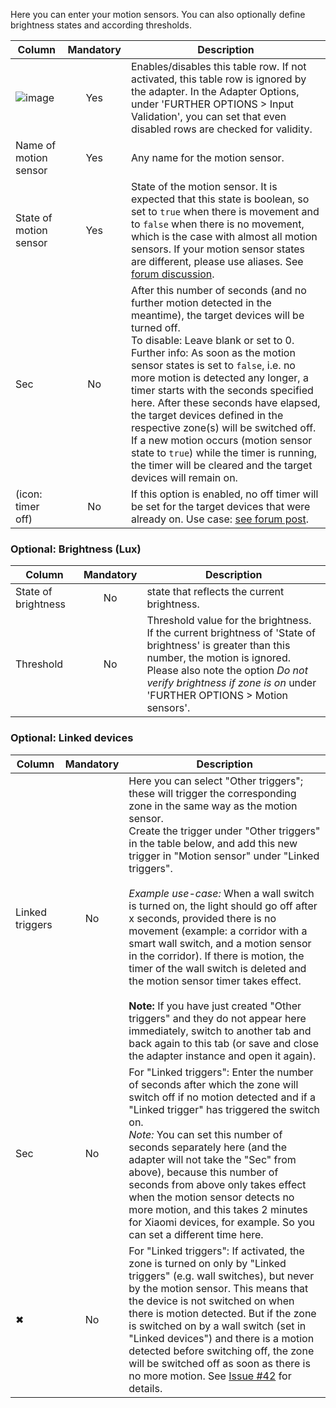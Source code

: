 Here you can enter your motion sensors. You can also optionally define brightness states and according thresholds.

| Column | Mandatory | Description |
|----------|:------------:|-------|
| ![image](https://github.com/Mic-M/ioBroker.smartcontrol/blob/master/admin/doc-md/img/check_box-24px.svg?raw=true) |  Yes   | Enables/disables this table row. If not activated, this table row is ignored by the adapter. In the Adapter Options, under 'FURTHER OPTIONS > Input Validation', you can set that even disabled rows are checked for validity. |
| Name of motion sensor | Yes | Any name for the motion sensor.
| State of motion sensor | Yes | State of the motion sensor. It is expected that this state is boolean, so set to `true` when there is movement and to `false` when there is no movement, which is the case with almost all motion sensors. If your motion sensor states are different, please use aliases. See [forum discussion](https://forum.iobroker.net/post/492267). |
| Sec | No | After this number of seconds (and no further motion detected in the meantime), the target devices will be turned off.<br>To disable: Leave blank or set to 0.<br>Further info: As soon as the motion sensor states is set to `false`, i.e. no more motion is detected any longer, a timer starts with the seconds specified here. After these seconds have elapsed, the target devices defined in the respective zone(s) will be switched off. If a new motion occurs (motion sensor state to `true`) while the timer is running, the timer will be cleared and the target devices will remain on.
| (icon: timer off) | No | If this option is enabled, no off timer will be set for the target devices that were already on. Use case: [see forum post](https://forum.iobroker.net/post/433871).|

### Optional: Brightness (Lux)

| Column | Mandatory | Description |
|----------|:------------:|-------|
| State of brightness | No | state that reflects the current brightness.|
| Threshold | No | Threshold value for the brightness. If the current brightness of 'State of brightness' is greater than this number, the motion is ignored.<br>Please also note the option *Do not verify brightness if zone is on* under 'FURTHER OPTIONS > Motion sensors'.|


### Optional: Linked devices

| Column | Mandatory | Description |
|----------|:------------:|-------|
| Linked triggers | No | Here you can select "Other triggers"; these will trigger the corresponding zone in the same way as the motion sensor.<br>Create the trigger under "Other triggers" in the table below, and add this new trigger in "Motion sensor" under "Linked triggers". <br><br>*Example use-case:* When a wall switch is turned on, the light should go off after x seconds, provided there is no movement (example: a corridor with a smart wall switch, and a motion sensor in the corridor). If there is motion, the timer of the wall switch is deleted and the motion sensor timer takes effect.<br><br>**Note:** If you have just created "Other triggers" and they do not appear here immediately, switch to another tab and back again to this tab (or save and close the adapter instance and open it again).|
| Sec | No | For "Linked triggers": Enter the number of seconds after which the zone will switch off if no motion detected and if a "Linked trigger" has triggered the switch on. <br>*Note:* You can set this number of seconds separately here (and the adapter will not take the "Sec" from above), because this number of seconds from above only takes effect when the motion sensor detects no more motion, and this takes 2 minutes for Xiaomi devices, for example. So you can set a different time here.
| ✖ | No | For "Linked triggers": If activated, the zone is turned on only by "Linked triggers" (e.g. wall switches), but never by the motion sensor. This means that the device is not switched on when there is motion detected. But if the zone is switched on by a wall switch (set in "Linked devices") and there is a motion detected before switching off, the zone will be switched off as soon as there is no more motion. See [Issue #42](https://github.com/Mic-M/ioBroker.smartcontrol/issues/42) for details.